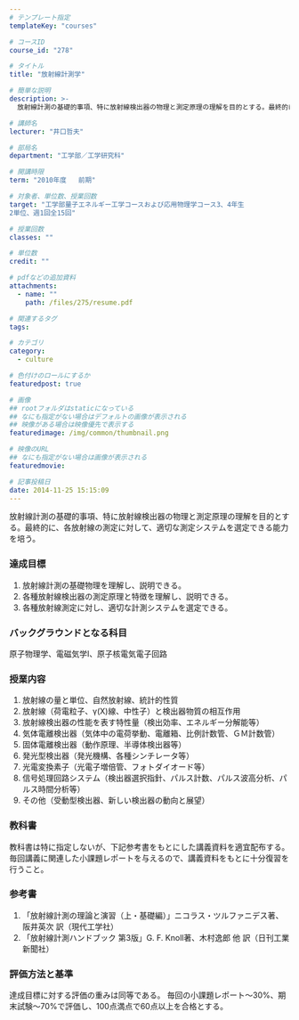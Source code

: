 ```yaml
---
# テンプレート指定
templateKey: "courses"

# コースID
course_id: "278"

# タイトル
title: "放射線計測学"

# 簡単な説明
description: >-
  放射線計測の基礎的事項、特に放射線検出器の物理と測定原理の理解を目的とする。最終的に、各放射線の測定に対して、適切な測定システムを選定できる能力を培う。...

# 講師名
lecturer: "井口哲夫"

# 部局名
department: "工学部／工学研究科"

# 開講時限
term: "2010年度	前期"

# 対象者、単位数、授業回数
target: "工学部量子エネルギー工学コースおよび応用物理学コース3、4年生
2単位、週1回全15回"

# 授業回数
classes: ""

# 単位数
credit: ""

# pdfなどの追加資料
attachments: 
  - name: "" 
    path: /files/275/resume.pdf

# 関連するタグ
tags:

# カテゴリ
category:
  - culture

# 色付けのロールにするか
featuredpost: true

# 画像
## rootフォルダはstaticになっている
## なにも指定がない場合はデフォルトの画像が表示される
## 映像がある場合は映像優先で表示する
featuredimage: /img/common/thumbnail.png

# 映像のURL
## なにも指定がない場合は画像が表示される
featuredmovie: 

# 記事投稿日
date: 2014-11-25 15:15:09
---
```


放射線計測の基礎的事項、特に放射線検出器の物理と測定原理の理解を目的とする。最終的に、各放射線の測定に対して、適切な測定システムを選定できる能力を培う。





### 達成目標

1. 放射線計測の基礎物理を理解し、説明できる。
2. 各種放射線検出器の測定原理と特徴を理解し、説明できる。
3. 各種放射線測定に対し、適切な計測システムを選定できる。

### バックグラウンドとなる科目

原子物理学、電磁気学I、原子核電気電子回路

### 授業内容

1. 放射線の量と単位、自然放射線、統計的性質
2. 放射線（荷電粒子、&gamma;(X)線、中性子）と検出器物質の相互作用
3. 放射線検出器の性能を表す特性量（検出効率、エネルギー分解能等）
4. 気体電離検出器（気体中の電荷挙動、電離箱、比例計数管、ＧＭ計数管）
5. 固体電離検出器（動作原理、半導体検出器等）
6. 発光型検出器（発光機構、各種シンチレータ等）
7. 光電変換素子（光電子増倍管、フォトダイオード等）
8. 信号処理回路システム（検出器選択指針、パルス計数、パルス波高分析、パルス時間分析等）
9. その他（受動型検出器、新しい検出器の動向と展望）

### 教科書

教科書は特に指定しないが、下記参考書をもとにした講義資料を適宜配布する。 毎回講義に関連した小課題レポートを与えるので、講義資料をもとに十分復習を行うこと。

### 参考書

1. 「放射線計測の理論と演習（上・基礎編）」ニコラス・ツルファニデス著、阪井英次 訳（現代工学社）
2. 「放射線計測ハンドブック 第3版」G. F. Knoll著、木村逸郎 他 訳（日刊工業新聞社）







### 評価方法と基準

達成目標に対する評価の重みは同等である。 毎回の小課題レポート〜30%、期末試験〜70%で評価し、100点満点で60点以上を合格とする。

